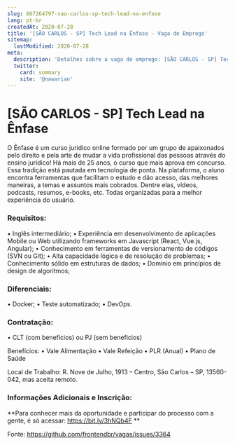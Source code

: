 ```yaml
---
slug: 667264797-sao-carlos-sp-tech-lead-na-enfase
lang: pt-br
createdAt: 2020-07-28
title: '[SÃO CARLOS - SP] Tech Lead na Ênfase - Vaga de Emprego'
sitemap:
  lastModified: 2020-07-28
meta:
  description: 'Detalhes sobre a vaga de emprego: [SÃO CARLOS - SP] Tech Lead na Ênfase'
  twitter:
    card: summary
    site: '@nawarian'
---
```


# [SÃO CARLOS - SP] Tech Lead na Ênfase

O Ênfase é um curso jurídico online formado por um grupo de apaixonados pelo direito e pela arte de mudar a vida profissional das pessoas através do ensino jurídico! Há mais de 25 anos, o curso que mais aprova em concurso. Essa tradição está pautada em tecnologia de ponta. Na plataforma, o aluno encontra ferramentas que facilitam o estudo e dão acesso, das melhores maneiras, a temas e assuntos mais cobrados. Dentre elas, vídeos, podcasts, resumos, e-books, etc. Todas organizadas para a melhor experiência do usuário.

### Requisitos:
•        Inglês intermediário;
•        Experiência em desenvolvimento de aplicações Mobile ou Web utilizando frameworks em Javascript (React, Vue.js, Angular);
•        Conhecimento em ferramentas de versionamento de códigos (SVN ou Git);
•        Alta capacidade lógica e de resolução de problemas;
•        Conhecimento sólido em estruturas de dados;
•        Domínio em princípios de design de algoritmos;


### Diferenciais: 
•        Docker;
•        Teste automatizado;
•        DevOps.

### Contratação:
•        CLT (com benefícios) ou PJ (sem beneficios)

Benefícios: 
•        Vale Alimentação
•        Vale Refeição
•        PLR (Anual)
•        Plano de Saúde 

Local de Trabalho: R. Nove de Julho, 1913 – Centro, São Carlos – SP, 13560-042, mas aceita remoto.

### Informações Adicionais e Inscrição:
**Para conhecer mais da oportunidade e participar do processo com a gente, é só acessar: https://bit.ly/3hNQb4F **


Fonte: https://github.com/frontendbr/vagas/issues/3364